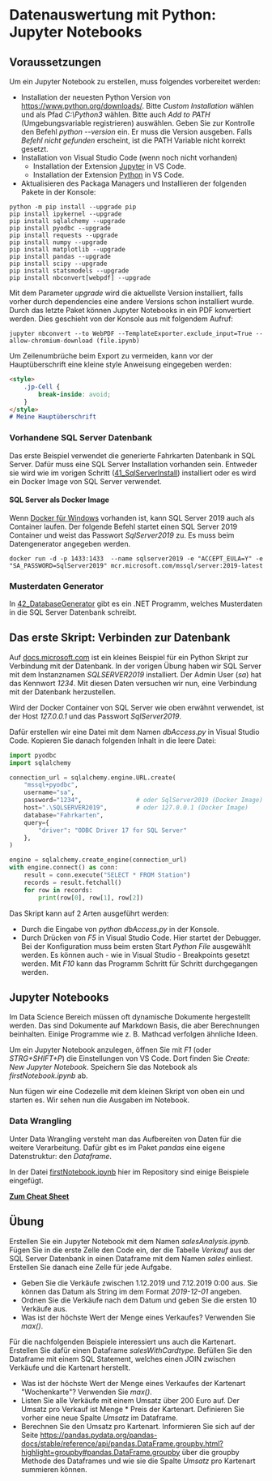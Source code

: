 # Datenauswertung mit Python: Jupyter Notebooks

## Voraussetzungen

Um ein Jupyter Notebook zu erstellen, muss folgendes vorbereitet werden:

- Installation der neuesten Python Version von https://www.python.org/downloads/.
  Bitte *Custom Installation* wählen und als Pfad *C:\Python3* wählen.
  Bitte auch *Add to PATH* (Umgebungsvariable registrieren) auswählen.
  Geben Sie zur Kontrolle den Befehl *python --version* ein. Er muss die Version ausgeben. Falls
  *Befehl nicht gefunden* erscheint, ist die PATH Variable nicht korrekt gesetzt.
- Installation von Visual Studio Code (wenn noch nicht vorhanden)
  - Installation der Extension [Jupyter](https://marketplace.visualstudio.com/items?itemName=ms-toolsai.jupyter) in VS Code.
  - Installation der Extension [Python](https://marketplace.visualstudio.com/items?itemName=ms-python.python) in VS Code.
- Aktualisieren des Packaga Managers und Installieren der folgenden Pakete in der Konsole:

```
python -m pip install --upgrade pip
pip install ipykernel --upgrade
pip install sqlalchemy --upgrade
pip install pyodbc --upgrade
pip install requests --upgrade
pip install numpy --upgrade
pip install matplotlib --upgrade
pip install pandas --upgrade
pip install scipy --upgrade
pip install statsmodels --upgrade
pip install nbconvert[webpdf] --upgrade
```

Mit dem Parameter *upgrade* wird die aktuellste Version installiert, falls vorher durch
dependencies eine andere Versions schon installiert wurde. Durch das letzte Paket können Jupyter
Notebooks in ein PDF konvertiert werden. Dies geschieht von der Konsole aus mit folgendem Aufruf:

```
jupyter nbconvert --to WebPDF --TemplateExporter.exclude_input=True --allow-chromium-download (file.ipynb)
```

Um Zeilenumbrüche beim Export zu vermeiden, kann vor der Hauptüberschrift eine kleine style Anweisung
eingegeben werden:
```md
<style>
    .jp-Cell {
        break-inside: avoid;
    }
</style>
# Meine Hauptüberschrift
```


### Vorhandene SQL Server Datenbank

Das erste Beispiel verwendet die generierte Fahrkarten Datenbank in SQL Server. Dafür muss
eine SQL Server Installation vorhanden sein. Entweder sie wird wie im vorigen Schritt
([41_SqlServerInstall](../41_SqlServerInstall/README.md)) installiert oder es wird ein Docker
Image von SQL Server verwendet.

#### SQL Server als Docker Image

Wenn [Docker für Windows](https://docs.docker.com/desktop/windows/install/#install-docker-desktop-on-windows)
vorhanden ist, kann SQL Server 2019 auch als Container laufen.
Der folgende Befehl startet einen SQL Server 2019 Container und weist das Passwort *SqlServer2019*
zu. Es muss beim Datengenerator angegeben werden.

```
docker run -d -p 1433:1433  --name sqlserver2019 -e "ACCEPT_EULA=Y" -e "SA_PASSWORD=SqlServer2019" mcr.microsoft.com/mssql/server:2019-latest      
```

### Musterdaten Generator

In [42_DatabaseGenerator](../42_DatabaseGenerator/README.md) gibt es ein .NET Programm, welches
Musterdaten in die SQL Server Datenbank schreibt.

## Das erste Skript: Verbinden zur Datenbank

Auf [docs.microsoft.com](https://docs.microsoft.com/en-us/sql/connect/python/pyodbc/step-3-proof-of-concept-connecting-to-sql-using-pyodbc?view=sql-server-ver15)
ist ein kleines Beispiel für ein Python Skript zur Verbindung mit der Datenbank. In der vorigen
Übung haben wir SQL Server mit dem Instanznamen *SQLSERVER2019* installiert. Der Admin User (*sa*)
hat das Kennwort *1234*. Mit diesen Daten versuchen wir nun, eine Verbindung mit der Datenbank
herzustellen.

Wird der Docker Container von SQL Server wie oben erwähnt verwendet, ist der Host *127.0.0.1*
und das Passwort *SqlServer2019*.

Dafür erstellen wir eine Datei mit dem Namen *dbAccess.py* in Visual Studio Code. Kopieren Sie danach
folgenden Inhalt in die leere Datei:

```python
import pyodbc
import sqlalchemy

connection_url = sqlalchemy.engine.URL.create(
    "mssql+pyodbc",
    username="sa",
    password="1234",               # oder SqlServer2019 (Docker Image)
    host=".\SQLSERVER2019",        # oder 127.0.0.1 (Docker Image)
    database="Fahrkarten",
    query={
        "driver": "ODBC Driver 17 for SQL Server"
    },
)

engine = sqlalchemy.create_engine(connection_url)
with engine.connect() as conn:
    result = conn.execute("SELECT * FROM Station")
    records = result.fetchall()
    for row in records:
        print(row[0], row[1], row[2])
```

Das Skript kann auf 2 Arten ausgeführt werden:

- Durch die Eingabe von *python dbAccess.py* in der Konsole.
- Durch Drücken von *F5* in Visual Studio Code. Hier startet der Debugger. Bei der Konfiguration muss
  beim ersten Start *Python File* ausgewählt werden. Es können auch - wie in Visual Studio - Breakpoints
  gesetzt werden. Mit *F10* kann das Programm Schritt für Schritt durchgegangen werden.

## Jupyter Notebooks

Im Data Science Bereich müssen oft dynamische Dokumente hergestellt werden. Das sind Dokumente
auf Markdown Basis, die aber Berechnungen beinhalten. Einige Programme wie z. B. Mathcad verfolgen
ähnliche Ideen.

Um ein Jupyter Notebook anzulegen, öffnen Sie mit *F1* (oder *STRG+SHIFT+P*) die Einstellungen von
VS Code. Dort finden Sie *Create: New Jupyter Notebook*. Speichern Sie das Notebook als
*firstNotebook.ipynb* ab.

Nun fügen wir eine Codezelle mit dem kleinen Skript von oben ein und starten es. Wir sehen nun
die Ausgaben im Notebook. 

### Data Wrangling

Unter Data Wrangling versteht man das Aufbereiten von Daten für die weitere Verarbeitung. Dafür
gibt es im Paket *pandas* eine eigene Datenstruktur: den *Dataframe*.

In der Datei [firstNotebook.ipynb](firstNotebook.ipynb) hier im Repository sind einige Beispiele
eingefügt.

**[Zum Cheat Sheet](https://pandas.pydata.org/Pandas_Cheat_Sheet.pdf)**

## Übung

Erstellen Sie ein Jupyter Notebook mit dem Namen *salesAnalysis.ipynb*. Fügen Sie in die erste
Zelle den Code ein, der die Tabelle *Verkauf* aus der SQL Server Datenbank in einen Dataframe
mit dem Namen *sales* einliest. Erstellen Sie danach eine Zelle für jede Aufgabe.

- Geben Sie die Verkäufe zwischen 1.12.2019 und 7.12.2019 0:00 aus. Sie können das Datum als
  String im dem Format *2019-12-01* angeben.
- Ordnen Sie die Verkäufe nach dem Datum und geben Sie die ersten 10 Verkäufe aus.
- Was ist der höchste Wert der Menge eines Verkaufes? Verwenden Sie *max()*.

Für die nachfolgenden Beispiele interessiert uns auch die Kartenart. Erstellen Sie dafür einen
Dataframe *salesWithCardtype*. Befüllen Sie den Dataframe mit einem SQL Statement, welches
einen JOIN zwischen Verkäufe und die Kartenart herstellt.

- Was ist der höchste Wert der Menge eines Verkaufes der Kartenart "Wochenkarte"? Verwenden Sie *max()*.
- Listen Sie alle Verkäufe mit einem Umsatz über 200 Euro auf. Der Umsatz pro Verkauf ist
  Menge * Preis der Kartenart. Definieren Sie vorher eine neue Spalte *Umsatz* im Dataframe.
- Berechnen Sie den Umsatz pro Kartenart. Informieren Sie sich auf der Seite
  https://pandas.pydata.org/pandas-docs/stable/reference/api/pandas.DataFrame.groupby.html?highlight=groupby#pandas.DataFrame.groupby
  über die groupby Methode des Dataframes und wie sie die Spalte *Umsatz* pro Kartenart
  summieren können.
